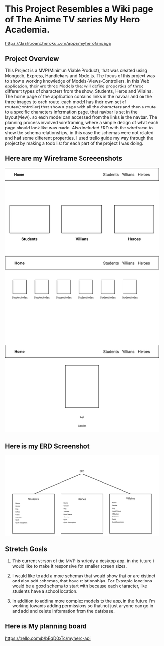# This Project Resembles a Wiki page of The Anime TV series My Hero Academia.

https://dashboard.heroku.com/apps/myherofanpage

## Project Overview

This Project is a MVP(Minimun Viable Product), that was created using Mongodb, Express, Handlebars and Node.js. The focus of this project was to show a working knowledge of Models-Views-Controllers. In this Web application, their are three Models that will define properties of three different types of characters from the show, Students, Heros and Villains. The home page of the application contains links in the navbar and on the three images to each route. each model has their own set of routes(controller) that show a page with all the characters and then a route to a specific characters information page. that navbar is set in the layout(view). so each model can accessed from the links in the navbar.
    The planning process involved wireframing, where a simple design of what each page should look like was made. Also included ERD with the wireframe to show the schema relationships, in this case the schemas were not related and had some different properties. I used trello guide my way through the project by making a todo list for each part of the project I was doing.

   ## Here are my Wireframe Screeenshots

   ![pic1](screenshots/Home.png)
   ![pic2](screenshots/index.png)
   ![pic3](screenshots/Show.png)

   ## Here is my ERD Screenshot
   ![ERD](screenshots/ERD.png)

   ## Stretch Goals

   1. This current verson of the MVP is strictly a desktop app. In the future I would like to make it responsive for smaller 
   screen sizes.
   2. I would  like to add a more schemas that would show that or are distinct and also add schemas, that have relationships. For
   Example locations would be a good schema to start with because each character, like students have a school location.

   3. In addition to addina more complex models to the app, in the future I'm working towards adding permissions so that not just anyone can go in and add and delete information from the database.


## Here is My planning board

https://trello.com/b/bEqD0xTc/myhero-api
